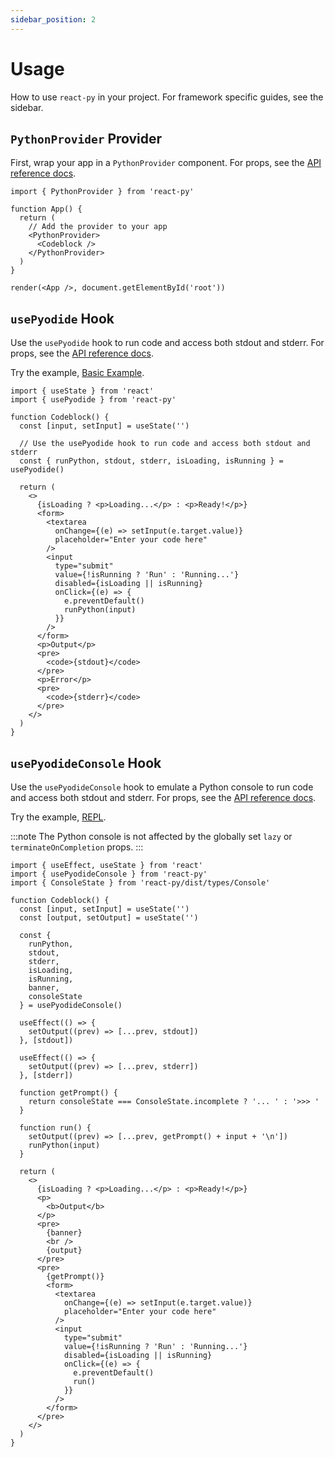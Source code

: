 ```yaml
---
sidebar_position: 2
---
```


# Usage

How to use `react-py` in your project. For framework specific guides, see the sidebar.

## `PythonProvider` Provider

First, wrap your app in a `PythonProvider` component. For props, see the [API reference docs](../introduction/api-reference#pythonprovider).

```tsx
import { PythonProvider } from 'react-py'

function App() {
  return (
    // Add the provider to your app
    <PythonProvider>
      <Codeblock />
    </PythonProvider>
  )
}

render(<App />, document.getElementById('root'))
```

## `usePyodide` Hook

Use the `usePyodide` hook to run code and access both stdout and stderr. For props, see the [API reference docs](../introduction/api-reference#usePyodide-hook).

Try the example, [Basic Example](../examples/basic-example.md).

```tsx
import { useState } from 'react'
import { usePyodide } from 'react-py'

function Codeblock() {
  const [input, setInput] = useState('')

  // Use the usePyodide hook to run code and access both stdout and stderr
  const { runPython, stdout, stderr, isLoading, isRunning } = usePyodide()

  return (
    <>
      {isLoading ? <p>Loading...</p> : <p>Ready!</p>}
      <form>
        <textarea
          onChange={(e) => setInput(e.target.value)}
          placeholder="Enter your code here"
        />
        <input
          type="submit"
          value={!isRunning ? 'Run' : 'Running...'}
          disabled={isLoading || isRunning}
          onClick={(e) => {
            e.preventDefault()
            runPython(input)
          }}
        />
      </form>
      <p>Output</p>
      <pre>
        <code>{stdout}</code>
      </pre>
      <p>Error</p>
      <pre>
        <code>{stderr}</code>
      </pre>
    </>
  )
}
```

## `usePyodideConsole` Hook

Use the `usePyodideConsole` hook to emulate a Python console to run code and access both stdout and stderr. For props, see the [API reference docs](../introduction/api-reference#usePyodide-hook).

Try the example, [REPL](../examples/repl.mdx).

:::note
The Python console is not affected by the globally set `lazy` or `terminateOnCompletion` props.
:::

```tsx
import { useEffect, useState } from 'react'
import { usePyodideConsole } from 'react-py'
import { ConsoleState } from 'react-py/dist/types/Console'

function Codeblock() {
  const [input, setInput] = useState('')
  const [output, setOutput] = useState('')

  const {
    runPython,
    stdout,
    stderr,
    isLoading,
    isRunning,
    banner,
    consoleState
  } = usePyodideConsole()

  useEffect(() => {
    setOutput((prev) => [...prev, stdout])
  }, [stdout])

  useEffect(() => {
    setOutput((prev) => [...prev, stderr])
  }, [stderr])

  function getPrompt() {
    return consoleState === ConsoleState.incomplete ? '... ' : '>>> '
  }

  function run() {
    setOutput((prev) => [...prev, getPrompt() + input + '\n'])
    runPython(input)
  }

  return (
    <>
      {isLoading ? <p>Loading...</p> : <p>Ready!</p>}
      <p>
        <b>Output</b>
      </p>
      <pre>
        {banner}
        <br />
        {output}
      </pre>
      <pre>
        {getPrompt()}
        <form>
          <textarea
            onChange={(e) => setInput(e.target.value)}
            placeholder="Enter your code here"
          />
          <input
            type="submit"
            value={!isRunning ? 'Run' : 'Running...'}
            disabled={isLoading || isRunning}
            onClick={(e) => {
              e.preventDefault()
              run()
            }}
          />
        </form>
      </pre>
    </>
  )
}
```
